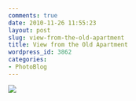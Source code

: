 ```yaml
---
comments: true
date: 2010-11-26 11:55:23
layout: post
slug: view-from-the-old-apartment
title: View from the Old Apartment
wordpress_id: 3862
categories:
- PhotoBlog
---
```


![](http://ryanfitzer.com/main/wp-content/uploads/2010/11/photo2-950x709.jpg)
